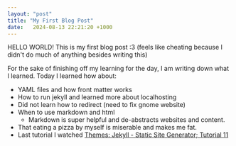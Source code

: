 ```yaml
---
layout: "post"
title: "My First Blog Post"
date:   2024-08-13 22:21:20 +1000
---
```


HELLO WORLD! This is my first blog post :3 (feels like cheating because I didn't do much of anything besides writing this)

For the sake of finishing off my learning for the day, I am writing down what I learned.
Today I learned how about: 
- YAML files and how front matter works
- How to run jekyll and learned more about localhosting
- Did not learn how to redirect (need to fix gnome website)
- When to use markdown and html
    - Markdown is super helpful and de-abstracts websites and content. 
- That eating a pizza by myself is miserable and makes me fat. 
- Last tutorial I watched [Themes: Jekyll - Static Site Generator; Tutorial 11](https://www.youtube.com/watch?v=NoRS2D-cyko&list=PLLAZ4kZ9dFpOPV5C5Ay0pHaa0RJFhcmcB&index=11)

